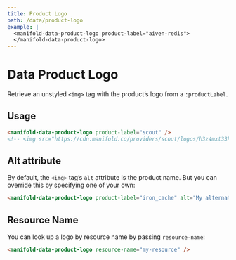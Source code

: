 ```yaml
---
title: Product Logo
path: /data/product-logo
example: |
  <manifold-data-product-logo product-label="aiven-redis">
  </manifold-data-product-logo>
---
```


# Data Product Logo

Retrieve an unstyled `<img>` tag with the product’s logo from a
`:productLabel`.

## Usage

```html
<manifold-data-product-logo product-label="scout" />
<!-- <img src="https://cdn.manifold.co/providers/scout/logos/h3z4mxt33k3ufm7rzmth0xa4r8.png" alt="Scout" /> -->
```

## Alt attribute

By default, the `<img>` tag’s `alt` attribute is the product name. But you
can override this by specifying one of your own:

```html
<manifold-data-product-logo product-label="iron_cache" alt="My alternate text" />
```

## Resource Name

You can look up a logo by resource name by passing `resource-name`:

```html
<manifold-data-product-logo resource-name="my-resource" />
```
